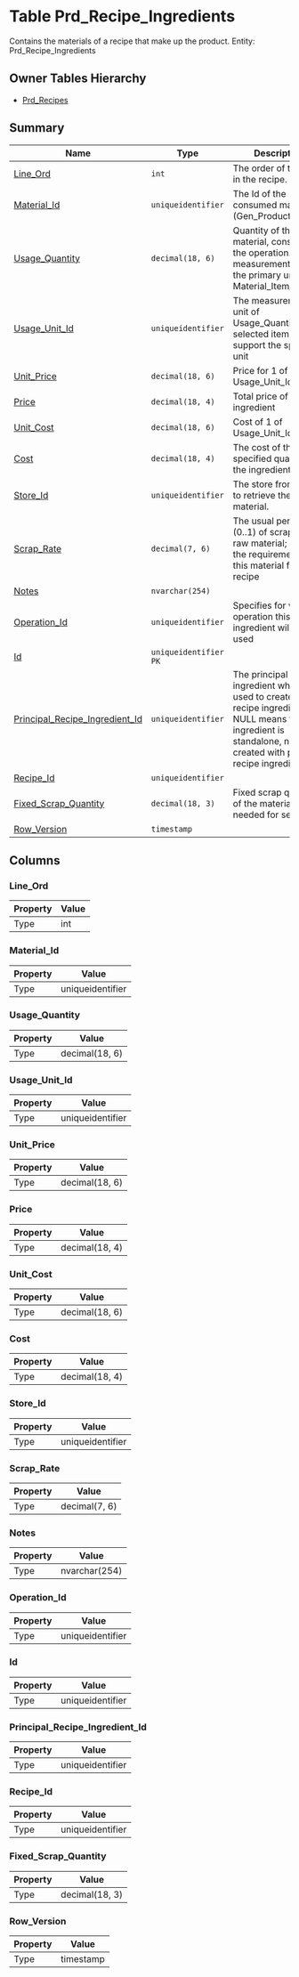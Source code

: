 # Table Prd_Recipe_Ingredients

Contains the materials of a recipe that make up the product. Entity: Prd_Recipe_Ingredients

## Owner Tables Hierarchy

* [Prd_Recipes](Prd_Recipes.md)

## Summary

| Name | Type | Description |
| - | - | --- |
|[Line_Ord](#line_ord)|`int` |The order of this line in the recipe.|
|[Material_Id](#material_id)|`uniqueidentifier` |The Id of the consumed material (Gen_Products_Table)|
|[Usage_Quantity](#usage_quantity)|`decimal(18, 6)` |Quantity of the material, consumed in the operation. The measurement unit is the primary unit of Material_Item_Id.|
|[Usage_Unit_Id](#usage_unit_id)|`uniqueidentifier` |The measurement unit of Usage_Quantity. The selected item must support the specified unit|
|[Unit_Price](#unit_price)|`decimal(18, 6)` |Price for 1 of Usage_Unit_Id|
|[Price](#price)|`decimal(18, 4)` |Total price of the ingredient|
|[Unit_Cost](#unit_cost)|`decimal(18, 6)` |Cost of 1 of Usage_Unit_Id|
|[Cost](#cost)|`decimal(18, 4)` |The cost of the specified quantity of the ingredient|
|[Store_Id](#store_id)|`uniqueidentifier` |The store from which to retrieve the material.|
|[Scrap_Rate](#scrap_rate)|`decimal(7, 6)` |The usual percentage (0..1) of scrap of the raw material; inflates the requirements of this material for this recipe|
|[Notes](#notes)|`nvarchar(254)` ||
|[Operation_Id](#operation_id)|`uniqueidentifier` |Specifies for which operation this ingredient will be used|
|[Id](#id)|`uniqueidentifier` `PK`||
|[Principal_Recipe_Ingredient_Id](#principal_recipe_ingredient_id)|`uniqueidentifier` |The principal recipe ingredient which was used to create this recipe ingredient. NULL means that this ingredient is standalone, not created with principal recipe ingredient|
|[Recipe_Id](#recipe_id)|`uniqueidentifier` ||
|[Fixed_Scrap_Quantity](#fixed_scrap_quantity)|`decimal(18, 3)` |Fixed scrap quantity of the material, needed for setup.|
|[Row_Version](#row_version)|`timestamp` ||

## Columns

### Line_Ord

| Property | Value |
| - | - |
|Type|int|

### Material_Id

| Property | Value |
| - | - |
|Type|uniqueidentifier|

### Usage_Quantity

| Property | Value |
| - | - |
|Type|decimal(18, 6)|

### Usage_Unit_Id

| Property | Value |
| - | - |
|Type|uniqueidentifier|

### Unit_Price

| Property | Value |
| - | - |
|Type|decimal(18, 6)|

### Price

| Property | Value |
| - | - |
|Type|decimal(18, 4)|

### Unit_Cost

| Property | Value |
| - | - |
|Type|decimal(18, 6)|

### Cost

| Property | Value |
| - | - |
|Type|decimal(18, 4)|

### Store_Id

| Property | Value |
| - | - |
|Type|uniqueidentifier|

### Scrap_Rate

| Property | Value |
| - | - |
|Type|decimal(7, 6)|

### Notes

| Property | Value |
| - | - |
|Type|nvarchar(254)|

### Operation_Id

| Property | Value |
| - | - |
|Type|uniqueidentifier|

### Id

| Property | Value |
| - | - |
|Type|uniqueidentifier|

### Principal_Recipe_Ingredient_Id

| Property | Value |
| - | - |
|Type|uniqueidentifier|

### Recipe_Id

| Property | Value |
| - | - |
|Type|uniqueidentifier|

### Fixed_Scrap_Quantity

| Property | Value |
| - | - |
|Type|decimal(18, 3)|

### Row_Version

| Property | Value |
| - | - |
|Type|timestamp|


